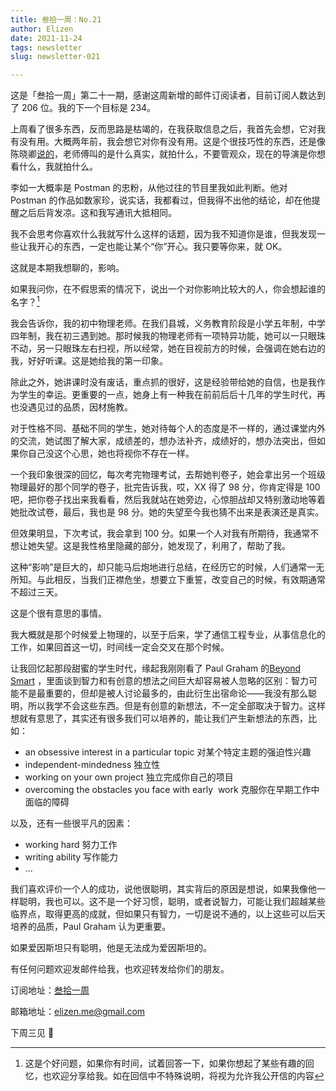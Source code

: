 ```yaml
---
title: 叁拾一周：No.21
author: Elizen
date: 2021-11-24
tags: newsletter
slug: newsletter-021

---
```

这是「叁拾一周」第二十一期，感谢这周新增的邮件订阅读者，目前订阅人数达到了 206 位。我的下一个目标是 234。

上周看了很多东西，反而思路是枯竭的，在我获取信息之后，我首先会想，它对我有没有用。大概两年前，我会想它对你有没有用。这是个很技巧性的东西，还是像陈晓卿[说的](https://elizen.me/newsletter/2021/11/newsletter-018/)，老师傅叫的是什么真实，就拍什么，不要管观众，现在的导演是你想看什么，我就拍什么。

李如一大概率是 Postman 的忠粉，从他过往的节目里我如此判断。他对 Postman 的作品如数家珍，说实话，我都看过，但我得不出他的结论，却在他提醒之后后背发凉。这和我写通讯大抵相同。

我不会思考你喜欢什么我就写什么这样的话题，因为我不知道你是谁，但我发现一些让我开心的东西，一定也能让某个“你”开心。我只要等你来，就 OK。

这就是本期我想聊的，影响。

如果我问你，在不假思索的情况下，说出一个对你影响比较大的人，你会想起谁的名字？[^1]

我会告诉你，我的初中物理老师。在我们县城，义务教育阶段是小学五年制，中学四年制，我在初三遇到她。那时候我的物理老师有一项特异功能，她可以一只眼珠不动，另一只眼珠左右扫视，所以经常，她在目视前方的时候，会强调在她右边的我，好好听课。这是她给我的第一印象。

除此之外，她讲课时没有废话，重点抓的很好，这是经验带给她的自信，也是我作为学生的幸运。更重要的一点，她身上有一种我在前前后后十几年的学生时代，再也没遇见过的品质，因材施教。

对于性格不同、基础不同的学生，她对待每个人的态度是不一样的，通过课堂内外的交流，她试图了解大家，成绩差的，想办法补齐，成绩好的，想办法突出，但如果你自己没这个心思，她也将视你不存在一样。

一个我印象很深的回忆，每次考完物理考试，去帮她判卷子，她会拿出另一个班级物理最好的那个同学的卷子，批完告诉我，哎，XX 得了 98 分，你肯定得是 100 吧，把你卷子找出来我看看，然后我就站在她旁边，心惊胆战却又特别激动地等着她批改试卷，最后，我也是 98 分。她的失望至今我也猜不出来是表演还是真实。

但效果明显，下次考试，我会拿到 100 分。如果一个人对我有所期待，我通常不想让她失望。这是我性格里隐藏的部分，她发现了，利用了，帮助了我。

这种“影响”是巨大的，却只能马后炮地进行总结，在经历它的时候，人们通常一无所知。与此相反，当我们正襟危坐，想要立下重誓，改变自己的时候，有效期通常不超过三天。

这是个很有意思的事情。

我大概就是那个时候爱上物理的，以至于后来，学了通信工程专业，从事信息化的工作，如果回首这一切，时间线一定会交叉在那个时候。

让我回忆起那段甜蜜的学生时代，缘起我刚刚看了 Paul Graham 的[Beyond Smart](http://paulgraham.com/smart.html) ，里面谈到智力和有创意的想法之间巨大却容易被人忽略的区别：智力可能不是最重要的，但却是被人讨论最多的，由此衍生出宿命论——我没有那么聪明，所以我学不会这些东西。但是有创意的新想法，不一定全部取决于智力。这样想就有意思了，其实还有很多我们可以培养的，能让我们产生新想法的东西，比如：

-   an obsessive interest in a particular topic 对某个特定主题的强迫性兴趣
-   independent-mindedness 独立性
-   working on your own project 独立完成你自己的项目
-   overcoming the obstacles you face with early  work 克服你在早期工作中面临的障碍

以及，还有一些很平凡的因素：

-   working hard 努力工作
-   writing ability 写作能力
-   ...

我们喜欢评价一个人的成功，说他很聪明，其实背后的原因是想说，如果我像他一样聪明，我也可以。这不是一个好习惯，聪明，或者说智力，可能让我们超越某些临界点，取得更高的成就，但如果只有智力，一切是说不通的，以上这些可以后天培养的品质，Paul Graham 认为更重要。

如果爱因斯坦只有聪明，他是无法成为爱因斯坦的。

有任何问题欢迎发邮件给我，也欢迎转发给你们的朋友。

订阅地址：[叁拾一周](https://elizen.zhubai.love/) 

邮箱地址：[elizen.me@gmail.com](mailto:elizen.me@gmail.com) 

下周三见 👋

[^1]: 这是个好问题，如果你有时间，试着回答一下，如果你想起了某些有趣的回忆，也欢迎分享给我。如在回信中不特殊说明，将视为允许我公开信的内容